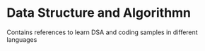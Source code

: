 # Data Structure and Algorithmn
 Contains references to learn DSA and coding samples in different languages
